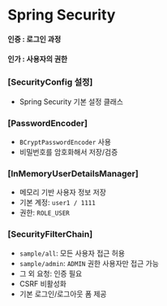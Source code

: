 # Spring Security

#### 인증 : 로그인 과정 
#### 인가 : 사용자의 권한

### [SecurityConfig 설정]
- Spring Security 기본 설정 클래스

### [PasswordEncoder]
- `BCryptPasswordEncoder` 사용
- 비밀번호를 암호화해서 저장/검증

### [InMemoryUserDetailsManager]
- 메모리 기반 사용자 정보 저장
- 기본 계정: `user1 / 1111`
- 권한: `ROLE_USER`

### [SecurityFilterChain]
- `sample/all`: 모든 사용자 접근 허용
- `sample/admin`: `ADMIN` 권한 사용자만 접근 가능
- 그 외 요청: 인증 필요
- CSRF 비활성화
- 기본 로그인/로그아웃 폼 제공
